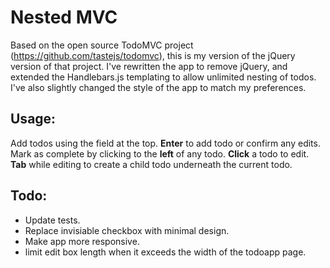 # Nested MVC
Based on the open source TodoMVC project (https://github.com/tastejs/todomvc),
this is my version of the jQuery version of that project. I've rewritten the app to remove jQuery,
and extended the Handlebars.js templating to allow unlimited nesting of todos. I've also slightly changed
the style of the app to match my preferences.

## Usage:
Add todos using the field at the top. **Enter** to add todo or confirm any edits.
Mark as complete by clicking to the **left** of any todo.
**Click** a todo to edit. 
**Tab** while editing to create a child todo underneath the current todo.

## Todo:
* Update tests.
* Replace invisiable checkbox with minimal design.
* Make app more responsive.
* limit edit box length when it exceeds the width of the todoapp page.
